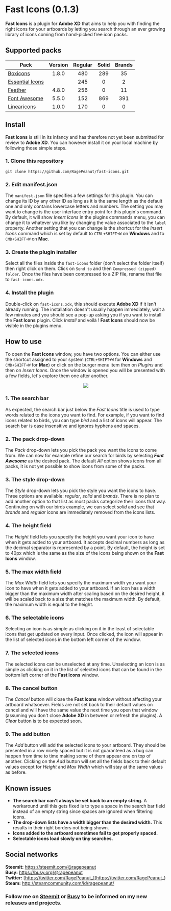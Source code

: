 # Fast Icons (0.1.3)
**Fast Icons** is a plugin for **Adobe XD** that aims to help you with finding the right icons for your artboards by letting you search through an ever growing library of icons coming from hand-picked free icon packs.

## Supported packs
Pack | Version | Regular | Solid | Brands
-|:-:|:-:|:-:|:-:
[Boxicons](https://boxicons.com/) | 1.8.0 | 480 | 289 | 35
[Essential Icons](https://dribbble.com/shots/4666022) | | 245 | 0 | 2
[Feather](https://feathericons.com/) | 4.8.0 | 256 | 0 | 11
[Font Awesome](https://fontawesome.com/icons?d=gallery&m=free) | 5.5.0 | 152 | 869 | 391
[Linearicons](https://linearicons.com/free) | 1.0.0 | 170 | 0 | 0

## Install

**Fast Icons** is still in its infancy and has therefore not yet been submitted for review to **Adobe XD**. You can however install it on your local machine by following those simple steps.

### 1. Clone this repository
```
git clone https://github.com/RagePeanut/fast-icons.git
```
### 2. Edit manifest.json

The `manifest.json` file specifies a few settings for this plugin. You can change its ID by any other ID as long as it is the same length as the default one and only contains lowercase letters and numbers. The setting you may want to change is the user interface entry point for this plugin's command. By default, it will show *Insert Icons* in the plugins commands menu, you can change it to whatever you like by changing the value associated to the `label` property. Another setting that you can change is the shortcut for the *Insert Icons* command which is set by default to `CTRL+SHIFT+W` on **Windows** and to `CMD+SHIFT+W` on **Mac**.

### 3. Create the plugin installer

Select all the files inside the `fast-icons` folder (don't select the folder itself) then right click on them. Click on `Send to` and then `Compressed (zipped) folder`. Once the files have been compressed to a ZIP file, rename that file to `fast-icons.xdx`.

### 4. Install the plugin
Double-click on `fast-icons.xdx`, this should execute **Adobe XD** if it isn't already running. The installation doesn't usually happen immediately, wait a few minutes and you should see a pop-up asking you if you want to install the **Fast Icons** plugin. Click *Install* and voilà ! **Fast Icons** should now be visible in the plugins menu.

## How to use
To open the **Fast Icons** window, you have two options. You can either use the shortcut assigned to your system (`CTRL+SHIFT+W` for **Windows** and `CMD+SHIFT+W` for **Mac**) or click on the burger menu item then on *Plugins* and then on *Insert Icons*. Once the window is opened you will be presented with a few fields, let's explore them one after another.
<p align="center">
  <img src="https://cdn.steemitimages.com/DQmf1auhCBi8kMfNFvXx99WBQnei7rH64tmwDo2sREiFUQF/ui.png">
</p>

### 1. The search bar
As expected, the search bar just below the *Fast Icons* title is used to type words related to the icons you want to find. For example, if you want to find icons related to birds, you can type *bird* and a list of icons will appear. The search bar is case insensitive and ignores hyphens and spaces.
### 2. The pack drop-down
The *Pack* drop-down lets you pick the pack you want the icons to come from. We can now for example refine our search for birds by selecting ***Font Awesome*** as the desired pack. The default *All* option shows icons from all packs, it is not yet possible to show icons from some of the packs.
### 3. The style drop-down
The *Style* drop-down lets you pick the style you want the icons to have. Three options are available: *regular*, *solid* and *brands*. There is no plan to add another option to that list as most packs categorize their icons that way. Continuing on with our birds example, we can select *solid* and see that *brands* and *regular* icons are immediately removed from the icons lists.
### 4. The height field
The *Height* field lets you specify the height you want your icon to have when it gets added to your artboard. It accepts decimal numbers as long as the decimal separator is represented by a point. By default, the height is set to 40px which is the same as the size of the icons being shown on the **Fast Icons** window.
### 5. The max width field
The *Max Width* field lets you specify the maximum width you want your icon to have when it gets added to your artboard. If an icon has a width bigger than the maximum width after scaling based on the desired height, it will be scaled back to a size that matches the maximum width. By default, the maximum width is equal to the height.
### 6. The selectable icons
Selecting an icon is as simple as clicking on it in the least of selectable icons that get updated on every input. Once clicked, the icon will appear in the list of selected icons in the bottom left corner of the window.
### 7. The selected icons
The selected icons can be unselected at any time. Unselecting an icon is as simple as clicking on it in the list of selected icons that can be found in the bottom left corner of the **Fast Icons** window.
### 8. The cancel button
The *Cancel* button will close the **Fast Icons** window without affecting your artboard whatsoever. Fields are not set back to their default values on cancel and will have the same value the next time you open that window (assuming you don't close **Adobe XD** in between or refresh the plugins). A *Clear* button is to be expected soon.
### 9. The add button
The *Add* button will add the selected icons to your artboard. They should be presented in a row nicely spaced but it is not guaranteed as a bug can happen from time to time making some of them appear one on top of another. Clicking on the *Add* button will set all the fields back to their default values except for *Height* and *Max Width* which will stay at the same values as before.

## Known issues
* **The search bar can't always be set back to an empty string.** A workaround until this gets fixed is to type a space in the search bar field instead of an empty string since spaces are ignored when filtering icons.
* **The drop-down lists have a width bigger than the desired width.** This results in their right borders not being shown.
* **Icons added to the artboard sometimes fail to get properly spaced.**
* **Selectable icons load slowly on tiny searches.**

## Social networks
**Steemit:** https://steemit.com/@ragepeanut <br>
**Busy:** https://busy.org/@ragepeanut <br>
**Twitter:** [https://twitter.com/RagePeanut_](https://twitter.com/RagePeanut_) <br>
**Steam:** http://steamcommunity.com/id/ragepeanut/

### Follow me on [Steemit](https://steemit.com/@ragepeanut) or [Busy](https://busy.org/@ragepeanut) to be informed on my new releases and projects.
